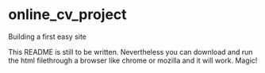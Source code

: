 # online_cv_project
Building a first easy site

This README is still to be written.
Nevertheless you can download and run the html filethrough a browser like chrome or mozilla and it will work.
Magic!
